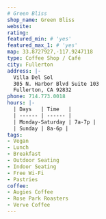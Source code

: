 ```yaml
---
# Green Bliss
shop_name: Green Bliss
website:
rating:
featured_min: # 'yes'
featured_max_1: # 'yes'
map: 33.8727927,-117.9247118
type: Coffee Shop / Café
city: Fullerton
address: |-
  Villa Del Sol
  305 N. Harbor Blvd Suite 103
  Fullerton, CA 92832
phone: 714.773.0018
hours: |-
  | Days   | Time   |
  | ------ | ------ |
  | Monday-Saturday | 7a-7p |
  | Sunday | 8a-6p |
tags:
- Vegan
- Lunch
- Breakfast
- Outdoor Seating
- Indoor Seating
- Free Wi-Fi
- Pastries
coffee:
- Augies Coffee
- Rose Park Roasters
- Verve Coffee
---
```

